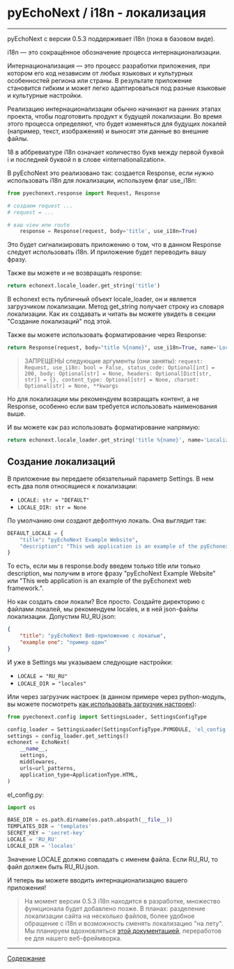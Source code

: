 # pyEchoNext / i18n - локализация

---

pyEchoNext с версии 0.5.3 поддерживает i18n (пока в базовом виде).

i18n — это сокращённое обозначение процесса интернационализации.

Интернационализация — это процесс разработки приложения, при котором его код независим от любых языковых и культурных особенностей региона или страны. В результате приложение становится гибким и может легко адаптироваться под разные языковые и культурные настройки.

Реализацию интернационализации обычно начинают на ранних этапах проекта, чтобы подготовить продукт к будущей локализации. Во время этого процесса определяют, что будет изменяться для будущих локалей (например, текст, изображения) и выносят эти данные во внешние файлы.

18 в аббревиатуре i18n означает количество букв между первой буквой i и последней буквой n в слове «internationalization».

В pyEchoNext это реализовано так: создается Response, если нужно использовать i18n для локализации, используем флаг use_i18n: 

```python
from pyechonext.response import Request, Response

# создаем request ...
# request = ...

# ваш view или route
	response = Response(request, body='title', use_i18n=True)
```

Это будет сигнализировать приложению о том, что в данном Response следует использовать i18n. И приложение будет переводить вашу фразу.

Также вы можете и не возвращать response:

```python
return echonext.locale_loader.get_string('title')
```

В echonext есть публичный объект locale_loader, он и является загрузчиком локализации. Метод get_string получает строку из словаря локализации. Как их создавать и читать вы можете увидеть в секции "Создание локализаций" под этой.

Также вы можете использовать форматирование через Response:

```python
return Response(request, body="title %{name}", use_i18n=True, name='Localization site')
```

 > ЗАПРЕЩЕНЫ следующие аргументы (они заняты): `request: Request, use_i18n: bool = False, status_code: Optional[int] = 200, body: Optional[str] = None, headers: Optional[Dict[str, str]] = {}, content_type: Optional[str] = None, charset: Optional[str] = None, **kwargs`

Но для локализации мы рекомендуем возвращать контент, а не Response, особенно если вам требуется использовать наименования выше.

И вы можете как раз использовать форматирование напрямую:

```python
return echonext.locale_loader.get_string('title %{name}', name='Localization Site')
``` 

## Создание локализаций
В приложение вы передаете обязательный параметр Settings. В нем есть два поля относящиеся к локализации:

 + `LOCALE: str = "DEFAULT"`
 + `LOCALE_DIR: str = None`

По умолчанию они создают дефолтную локаль. Она выглядит так:

```python
DEFAULT_LOCALE = {
	"title": "pyEchoNext Example Website",
	"description": "This web application is an example of the pyEchonext web framework.",
}
```

То есть, если мы в response.body введем только title или только description, мы получим в итоге фразу "pyEchoNext Example Website" или "This web application is an example of the pyEchonext web framework.".

Но как создать свои локали? Все просто. Создайте директорию с файлами локалей, мы рекомендуем locales, и в ней json-файлы локализации. Допустим RU_RU.json:

```json
{
	"title": "pyEchoNext Веб-приложение с локалью",
	"example one": "пример один"
}
```

И уже в Settings мы указываем следующие настройки:

 + `LOCALE = "RU_RU"`
 + `LOCALE_DIR = "locales"`

Или через загрузчик настроек (в данном примере через python-модуль, вы можете посмотреть [как использовать загрузчик настроек](./webapp_creation.md)):

```python
from pyechonext.config import SettingsLoader, SettingsConfigType

config_loader = SettingsLoader(SettingsConfigType.PYMODULE, 'el_config.py')
settings = config_loader.get_settings()
echonext = EchoNext(
	__name__,
	settings,
	middlewares,
	urls=url_patterns,
	application_type=ApplicationType.HTML,
)
```

el_config.py:

```python
import os

BASE_DIR = os.path.dirname(os.path.abspath(__file__))
TEMPLATES_DIR = 'templates'
SECRET_KEY = 'secret-key'
LOCALE = 'RU_RU'
LOCALE_DIR = 'locales'
```

Значение LOCALE должно совпадать с именем файла. Если RU_RU, то файл должен быть RU_RU.json.

И теперь вы можете вводить интернационализацию вашего приложения!

 > На момент версии 0.5.3 i18n находится в разработке, множество функционала будет добавлено позже. В планах: разделение локализации сайта на несколько файлов, более удобное обращение с i18n и возможность сменять локализацию "на лету". Мы планируем вдохновляться [этой документацией](https://developer.mozilla.org/ru/docs/Mozilla/Add-ons/WebExtensions/Internationalization), переработов ее для нашего веб-фреймворка.

---

[Содержание](./index.md)
